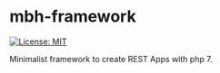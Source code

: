 # mbh-framework
[![License: MIT](https://img.shields.io/badge/License-MIT-blue.svg)](https://opensource.org/licenses/MIT)

Minimalist framework to create REST Apps with php 7.
